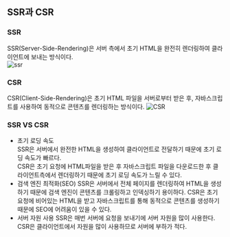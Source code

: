 ## SSR과 CSR

### SSR

SSR(Server-Side-Rendering)은 서버 측에서 초기 HTML을 완전히 렌더링하여 클라이언트에 보내는 방식이다.  
![ssr](https://www.growth-rocket.com/wp-content/uploads/2020/07/Server-Side-Rendering-Flowchart.jpg)

### CSR

CSR(Client-Side-Rendering)은 초기 HTML 파일을 서버로부터 받은 후, 자바스크립트를 사용하여 동적으로 콘텐츠를 렌더링하는 방식이다.
![CSR](https://www.growth-rocket.com/wp-content/uploads/2020/07/Client-Side-Rendering-Flowchart.jpg)

### SSR VS CSR

- 초기 로딩 속도  
  SSR은 서버에서 완전한 HTML을 생성하여 클라이언트로 전달하기 때문에 초기 로딩 속도가 빠르다.  
  CSR은 초기 요청에 HTML파일을 받은 후 자바스크립트 파일을 다운로드한 후 클라이언트측에서 렌더링하기 때문에 초기 로딩 속도가 느릴 수 있다.
- 검색 엔진 최적화(SEO)
  SSR은 서버에서 전체 페이지를 렌더링하여 HTML을 생성하기 때문에 검색 엔진이 콘텐츠를 크롤링하고 인덱싱하기 용이하다.
  CSR은 초기 요청에 비어있는 HTML을 받고 자바스크립트를 통해 동적으로 콘텐츠를 생성하기 때문에 SEO에 어려움이 있을 수 있다.
- 서버 자원 사용
  SSR은 매번 서버에 요청을 보내기에 서버 자원을 많이 사용한다.
  CSR은 클라이언트에서 자원을 많이 사용하므로 서버에 부하가 적다.
